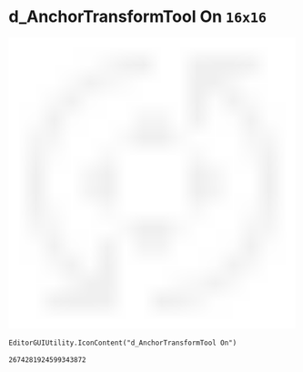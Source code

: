 # d_AnchorTransformTool On `16x16`
<img src="/img/d_AnchorTransformTool%20On.png" width=512 height=512>

``` CSharp
EditorGUIUtility.IconContent("d_AnchorTransformTool On")
```
```
2674281924599343872
```
